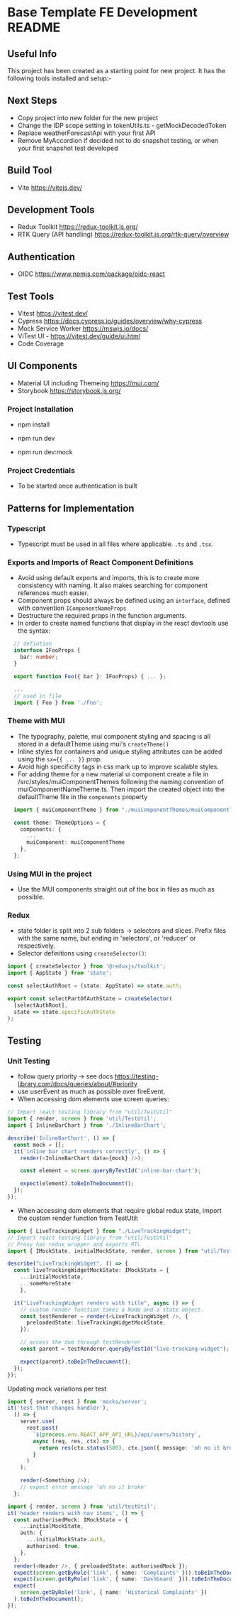 # Base Template FE Development README

## Useful Info

This project has been created as a starting point for new project. It has the following tools installed and setup:-

## Next Steps
  - Copy project into new folder for the new project
  - Change the IDP scope setting in tokenUtils.ts - getMockDecodedToken
  - Replace weatherForecastApi with your first API
  - Remove MyAccordion if decided not to do snapshot testing, or when your first snapshot test developed

## Build Tool
  - Vite https://vitejs.dev/

## Development Tools
  - Redux Toolkit https://redux-toolkit.js.org/
  - RTK Query (API handling) https://redux-toolkit.js.org/rtk-query/overview

## Authentication
  - OIDC https://www.npmjs.com/package/oidc-react

## Test Tools
  - Vitest https://vitest.dev/
  - Cypress https://docs.cypress.io/guides/overview/why-cypress
  - Mock Service Worker https://mswjs.io/docs/
  - ViTest UI - https://vitest.dev/guide/ui.html
  - Code Coverage

## UI Components
  - Material UI including Themeing https://mui.com/
  - Storybook https://storybook.js.org/

### Project Installation

- npm install

- npm run dev
- npm run dev:mock

### Project Credentials

- To be started once authentication is built

## Patterns for Implementation

### Typescript

- Typescript must be used in all files where applicable. `.ts` and `.tsx`.

### Exports and Imports of React Component Definitions

- Avoid using default exports and imports, this is to create more consistency with naming. It also makes searching for component references much easier.
- Component props should always be defined using an `interface`, defined with convention `IComponentNameProps`
- Destructure the required props in the function arguments.
- In order to create named functions that display in the react devtools use the syntax:

```ts
  // defintion
  interface IFooProps {
    bar: number;
  }

  export function Foo({ bar }: IFooProps) { ... };

  ...
  // used in file
  import { Foo } from './Foo';
```

### Theme with MUI

- The typography, palette, mui component styling and spacing is all stored in a defaultTheme using mui's `createTheme()`
- Inline styles for containers and unique styling attributes can be added using the `sx={{ ... }}` prop.
- Avoid high specificity tags in css mark up to improve scalable styles.
- For adding theme for a new material ui component create a file in /src/styles/muiComponentThemes following the naming convention of muiComponentNameTheme.ts.
  Then import the created object into the defaultTheme file in the `components` property

```ts
  import { muiComponentTheme } from "./muiComponentThemes/muiComponentTheme";

  const theme: ThemeOptions = {
    components: {
      ...
      muiComponent: muiComponentTheme
    },
  };
```

### Using MUI in the project

- Use the MUI components straight out of the box in files as much as possible.

### Redux

- state folder is split into 2 sub folders -> selectors and slices. Prefix files with the same name, but ending in 'selectors', or 'reducer' or respectively.
- Selector definitions using `createSelector()`:

```ts
import { createSelector } from '@reduxjs/toolkit';
import { AppState } from 'state';

const selectAuthRoot = (state: AppState) => state.auth;

export const selectPartOfAuthState = createSelector(
  [selectAuthRoot],
  state => state.specificAuthState
);
```

## Testing

### Unit Testing

- follow query priority -> see docs https://testing-library.com/docs/queries/about/#priority
- use userEvent as much as possible over fireEvent.
- When accessing dom elements use screen queries:

```ts
// Import react testing library from "util/TestUtil"
import { render, screen } from 'util/TestUtil';
import { InlineBarChart } from './InlineBarChart';

describe('InlineBarChart', () => {
  const mock = [];
  it('inline bar chart renders correctly', () => {
    render(<InlineBarChart data={mock} />);

    const element = screen.queryByTestId('inline-bar-chart');

    expect(element).toBeInTheDocument();
  });
});
```

- When accessing dom elements that require global redux state, import the custom render function from TestUtil:

```ts
import { LiveTrackingWidget } from "./LiveTrackingWidget";
// Import react testing library from "util/TestUtil"
// Proxy has redux wrapper and exports RTL
import { IMockState, initialMockState, render, screen } from "util/TestUtil";

describe("LiveTrackingWidget", () => {
  const liveTrackingWidgetMockState: IMockState = {
    ...initialMockState,
    ...someMoreState
    },

  it("LiveTrackingWidget renders with title", async () => {
    // custom render function takes a Node and a state object.
    const testRenderer = render(<LiveTrackingWidget />, {
      preloadedState: liveTrackingWidgetMockState,
    });

    // access the dom through testRenderer
    const parent = testRenderer.queryByTestId("live-tracking-widget");

    expect(parent).toBeInTheDocument();
  });
});
```

Updating mock variations per test

```ts
import { server, rest } from 'mocks/server';
it('test that changes handler'),
  () => {
    server.use(
      rest.post(
        `${process.env.REACT_APP_API_URL}/api/users/history`,
        async (req, res, ctx) => {
          return res(ctx.status(500), ctx.json({ message: 'oh no it broke' }));
        }
      )
    );

    render(<Something />);
    // expect error message 'oh no it broke'
  };
```

```ts
import { render, screen } from 'util/testUtil';
it('header renders with nav items', () => {
  const authorisedMock: IMockState = {
    ...initialMockState,
    auth: {
      ...initialMockState.auth,
      authorised: true,
    },
  };
  render(<Header />, { preloadedState: authorisedMock });
  expect(screen.getByRole('link', { name: 'Complaints' })).toBeInTheDocument();
  expect(screen.getByRole('link', { name: 'Dashboard' })).toBeInTheDocument();
  expect(
    screen.getByRole('link', { name: 'Historical Complaints' })
  ).toBeInTheDocument();
});
```
